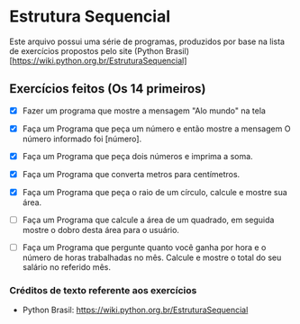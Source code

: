 # Estrutura Sequencial

Este arquivo possui uma série de programas, produzidos por base na lista de exercícios propostos
pelo site (Python Brasil) [https://wiki.python.org.br/EstruturaSequencial]

## Exercícios feitos (Os 14 primeiros)

- [X] Fazer um programa que mostre a mensagem "Alo mundo" na tela
- [X] Faça um Programa que peça um número e então mostre a mensagem O número informado foi [número].
- [X] Faça um Programa que peça dois números e imprima a soma.
- [X] Faça um Programa que converta metros para centímetros.
- [X] Faça um Programa que peça o raio de um círculo, calcule e mostre sua área. 
- [ ] Faça um Programa que calcule a área de um quadrado, em seguida mostre o dobro desta área para o usuário. 
- [ ] Faça um Programa que pergunte quanto você ganha por hora e o número de horas trabalhadas no mês. Calcule e mostre o total do seu salário no referido mês.  


### Créditos de texto referente aos exercícios

- Python Brasil: https://wiki.python.org.br/EstruturaSequencial
